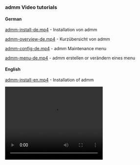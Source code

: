 ### admm Video tutorials

#### German

[admm-install-de.mp4](admm-install-de.mp4)	- Installation von admm

[admm-overview-de.mp4](admm-overview-de.mp4)	- Kurzübersicht von admm

[admm-config-de.mp4](admm-overview-de.mp4)	- admm Maintenance menu

[admm-menu-de.mp4](admm-menu-de.mp4)		- admm erstellen or verändern eines menu


#### English

[admm-install-en.mp4](admm-install-en.mp4)	- Installation of admm

<video width="320" height="240" controls>
  <source src="admm-install-en.mp4" type="video/mp4">
 
Your browser does not support the video tag.
</video>